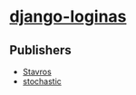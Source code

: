 # [django-loginas](https://pypi.org/project/django-loginas)



## Publishers
- [Stavros](https://pypi.org/user/Stavros)
- [stochastic](https://pypi.org/user/stochastic)

